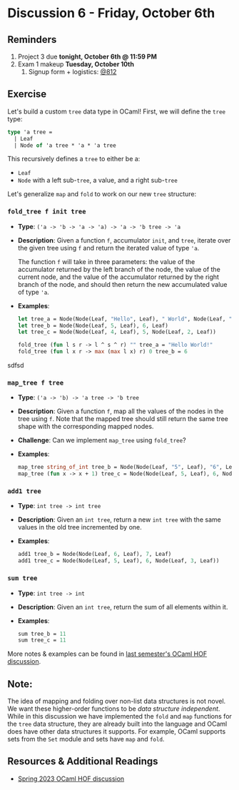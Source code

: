 # Discussion 6 - Friday, October 6th

## Reminders

1. Project 3 due **tonight, October 6th @ 11:59 PM**
1. Exam 1 makeup **Tuesday, October 10th**
   1. Signup form + logistics: [@812](https://piazza.com/class/lkimk0rc39wfi/post/812)

## Exercise

Let's build a custom `tree` data type in OCaml! First, we will define the `tree` type:

```ocaml
type 'a tree =
  | Leaf
  | Node of 'a tree * 'a * 'a tree
```

This recursively defines a `tree` to either be a:

- `Leaf`
- `Node` with a left sub-`tree`, a value, and a right sub-`tree`

Let's generalize `map` and `fold` to work on our new `tree` structure:

### `fold_tree f init tree`

- **Type**: `('a -> 'b -> 'a -> 'a) -> 'a -> 'b tree -> 'a`
- **Description**: Given a function `f`, accumulator `init`, and `tree`, iterate over the given tree using `f` and return the iterated value of type `'a`.

  The function `f` will take in three parameters: the value of the accumulator returned by the left branch of the node, the value of the current node, and the value of the accumulator returned by the right branch of the node, and should then return the new accumulated value of type `'a`.

- **Examples**:

  ```ocaml
  let tree_a = Node(Node(Leaf, "Hello", Leaf), " World", Node(Leaf, "!", Leaf))
  let tree_b = Node(Node(Leaf, 5, Leaf), 6, Leaf)
  let tree_c = Node(Node(Leaf, 4, Leaf), 5, Node(Leaf, 2, Leaf))

  fold_tree (fun l s r -> l ^ s ^ r) "" tree_a = "Hello World!"
  fold_tree (fun l x r -> max (max l x) r) 0 tree_b = 6
  ```
sdfsd
### `map_tree f tree`

- **Type**: `('a -> 'b) -> 'a tree -> 'b tree`
- **Description**: Given a function `f`, map all the values of the nodes in the tree using `f`. Note that the mapped tree should still return the same tree shape with the corresponding mapped nodes.
- **Challenge**: Can we implement `map_tree` using `fold_tree`?
- **Examples**:

  ```ocaml
  map_tree string_of_int tree_b = Node(Node(Leaf, "5", Leaf), "6", Leaf)
  map_tree (fun x -> x + 1) tree_c = Node(Node(Leaf, 5, Leaf), 6, Node(Leaf, 3, Leaf))
  ```

### `add1 tree`

- **Type**: `int tree -> int tree`
- **Description**: Given an `int tree`, return a new `int tree` with the same values in the old tree incremented by one.
- **Examples**:

  ```ocaml
  add1 tree_b = Node(Node(Leaf, 6, Leaf), 7, Leaf)
  add1 tree_c = Node(Node(Leaf, 5, Leaf), 6, Node(Leaf, 3, Leaf))
  ```

### `sum tree`

- **Type**: `int tree -> int`
- **Description**: Given an `int tree`, return the sum of all elements within it.
- **Examples**:

  ```ocaml
  sum tree_b = 11
  sum tree_c = 11
  ```

More notes & examples can be found in [last semester's OCaml HOF discussion](https://github.com/cmsc330-umd/spring23/tree/main/discussions/d4_hof).

## Note:
The idea of mapping and folding over non-list data structures is not novel. We want these higher-order functions to be *data structure independent*. While in this discussion we have implemented the `fold` and `map` functions for the `tree` data structure, they are already built into the language and OCaml does have other data structures it supports. For example, OCaml supports sets from the `Set` module and sets have `map` and `fold`. 


## Resources & Additional Readings

- [Spring 2023 OCaml HOF discussion](https://github.com/cmsc330-umd/spring23/tree/main/discussions/d4_hof)

